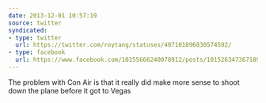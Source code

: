 ```yaml
---
date: 2013-12-01 10:57:19
source: twitter
syndicated:
- type: twitter
  url: https://twitter.com/roytang/statuses/407101096830574592/
- type: facebook
  url: https://www.facebook.com/10155666240078912/posts/10152634736718912
---
```


The problem with Con Air is that it really did make more sense to shoot down the plane before it got to Vegas